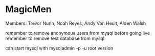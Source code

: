 # MagicMen
Members: Trevor Nunn, Noah Reyes, Andy Van Heuit, Alden Walsh

remember to remove anonymous users from mysql before going live
remember to remove test database from mysql

can start mysql with mysqladmin -p -u root version
